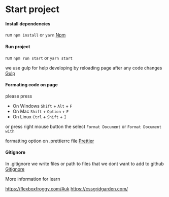# Start project

#### Install dependencies

run `npm install` or `yarn`
[Npm](https://docs.npmjs.com/getting-started)

#### Run project

run `npm run start` or `yarn start`

we use gulp for help developing by reloading page after any code changes
[Gulp](https://gulpjs.com/docs/en/getting-started/quick-start/)

#### Formating code on page

please press

-   On Windows `Shift` + `Alt` + `F`
-   On Mac `Shift` + `Option` + `F`
-   On Linux `Ctrl` + `Shift` + `I`

or press right mouse button the select `Format Document` or `Format Document with`

formatting option on .prettierrc file
[Prettier](https://prettier.io/docs/en/index.html)

#### Gitignore
In .gitignore we write files or path to files that we dont want to add to github 
[Gitignore](https://www.atlassian.com/ru/git/tutorials/saving-changes/gitignore)



More information for learn 

https://flexboxfroggy.com/#uk
https://cssgridgarden.com/